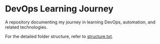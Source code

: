 # DevOps Learning Journey
A repository documenting my journey in learning DevOps, automation, and related technologies.

For the detailed folder structure, refer to [structure.txt](structure.txt).

